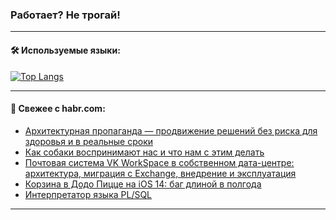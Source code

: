 ### Работает? Не трогай!

---
<!--
#### 🛠️ Technical stack:

![Java](https://img.shields.io/badge/Java-informational?logo=Oracle&style=flat&logoColor=white&color=FF4500)
![Kotlin](https://img.shields.io/badge/Kotlin-informational?logo=Kotlin&style=flat&logoColor=white&color=774D97)
![TS](https://img.shields.io/badge/TypeScript-informational?logo=typeScript&style=flat&logoColor=black&color=017acc)
![Python](https://img.shields.io/badge/Python-informational?logo=Python&style=flat&logoColor=black&color=ffdd54) <br>
![Spring](https://img.shields.io/badge/Spring-informational?logo=Spring&style=flat&logoColor=white&color=6DB33F) 
![SpringBoot](https://img.shields.io/badge/SpringBoot-informational?logo=SpringBoot&style=flat&logoColor=white&color=6DB33F)
![Nest](https://img.shields.io/badge/NestJS-informational?logo=NestJS&style=flat&logoColor=white&color=E0234E) 
![NodeJS](https://img.shields.io/badge/NodeJS-informational?logo=node.js&style=flat&logoColor=white&color=70A760)<br>
![PostgreSQL](https://img.shields.io/badge/PostgreSQL-informational?logo=PostgreSQL&style=flat&logoColor=white&color=DAA520)
![MongoDB](https://img.shields.io/badge/MongoDB-informational?logo=MongoDB&style=flat&logoColor=white&color=870000)
![Apache](https://img.shields.io/badge/Apache-informational?logo=apache&style=flat&logoColor=white&color=f74e28)

___ 
-->

#### 🛠️ Используемые языки:

[![Top Langs](https://github-readme-stats-u2qms2cxw-advtsettinggmailcoms-projects.vercel.app/api/top-langs/?username=zloylis&langs_count=10&hide_title=true&title_color=e6edf3&size_weight=0.5&count_weight=0.5&layout=compact&hide_progress=true&hide_border=true&theme=dracula)](https://github.com/zloylis)

<!---


####  :octocat:&nbsp;&nbsp; Статистика:

![GitHub stats](https://github-readme-stats-u2qms2cxw-advtsettinggmailcoms-projects.vercel.app/api?username=zloylis&show_icons=true&hide_border=true&theme=dracula&title_color=e6edf3&include_all_commits=true&count_private=true&hide_rank=false&hide_title=true&rank_icon=github)
-->
---

#### 💬 Свежее с habr.com:

<!-- BLOG-POST-LIST:START -->
- [Архитектурная пропаганда — продвижение решений без риска для здоровья и в реальные сроки](https://habr.com/ru/companies/vtb/articles/849776/?utm_source=habrahabr&utm_medium=rss&utm_campaign=849776)
- [Как собаки воспринимают нас и что нам с этим делать](https://habr.com/ru/companies/sberbank/articles/851704/?utm_source=habrahabr&utm_medium=rss&utm_campaign=851704)
- [Почтовая система VK WorkSpace в собственном дата-центре: архитектура, миграция с Exchange, внедрение и эксплуатация](https://habr.com/ru/companies/vk/articles/851128/?utm_source=habrahabr&utm_medium=rss&utm_campaign=851128)
- [Корзина в Додо Пицце на iOS 14: баг длиной в полгода](https://habr.com/ru/companies/dododev/articles/843216/?utm_source=habrahabr&utm_medium=rss&utm_campaign=843216)
- [Интерпретатор языка PL/SQL](https://habr.com/ru/articles/851682/?utm_source=habrahabr&utm_medium=rss&utm_campaign=851682)
<!-- BLOG-POST-LIST:END -->

---
